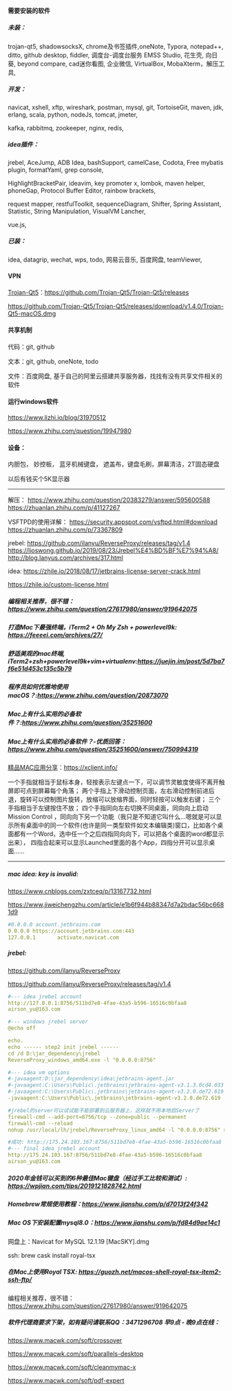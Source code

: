 #### 需要安装的软件

##### 未装：

trojan-qt5, shadowsocksX, chrome及书签插件,oneNote, Typora, notepad++, ditto, github desktop, fiddler, 调度台-调度台服务 EMSS Studio,  花生壳, 向日葵, beyond compare, cad迷你看图, 企业微信, VirtualBox, MobaXterm，解压工具, 

##### 开发：

navicat, xshell, xftp, wireshark, postman, mysql, git, TortoiseGit, maven, jdk, erlang, scala, python, nodeJs, tomcat, jmeter, 

kafka, rabbitmq, zookeeper, nginx, redis,



##### idea插件：

jrebel, AceJump, ADB Idea, bashSupport, camelCase, Codota, Free mybatis plugin, formatYaml, grep console,

HighlightBracketPair, ideavim, key promoter x, lombok, maven helper, phoneGap, Protocol Buffer Editor, rainbow brackets,

request mapper, restfulToolkit, sequenceDiagram, Shifter, Spring Assistant, Statistic, String Manipulation, VisualVM Lancher,

vue.js, 



##### 已装：

idea, datagrip, wechat, wps, todo, 网易云音乐, 百度网盘, teamViewer, 



#### VPN

[Trojan-Qt5](https://github.com/Trojan-Qt5/Trojan-Qt5)：https://github.com/Trojan-Qt5/Trojan-Qt5/releases

https://github.com/Trojan-Qt5/Trojan-Qt5/releases/download/v1.4.0/Trojan-Qt5-macOS.dmg



#### 共享机制

代码：git, github

文本：git, github, oneNote, todo

文件：百度网盘, 基于自己的阿里云搭建共享服务器，找找有没有共享文件相关的软件



#### 运行windows软件

https://www.lizhi.io/blog/31970512

https://www.zhihu.com/question/19947980



#### 设备：

内胆包， 妙控板， 蓝牙机械键盘， 遮盖布，键盘毛刷，屏幕清洁，2T固态硬盘

以后有钱买个5K显示器



-----------------------------------------------------------------------------------------------------------

解压：
https://www.zhihu.com/question/20383279/answer/595600588
https://zhuanlan.zhihu.com/p/41127267



VSFTPD的使用详解：
https://security.appspot.com/vsftpd.html#download
https://zhuanlan.zhihu.com/p/73367809

jrebel:
https://github.com/ilanyu/ReverseProxy/releases/tag/v1.4
https://lioswong.github.io/2019/08/23/Jrebel%E4%BD%BF%E7%94%A8/
http://blog.lanyus.com/archives/317.html

idea:
https://zhile.io/2018/08/17/jetbrains-license-server-crack.html

https://zhile.io/custom-license.html



##### 编程相关推荐，很不错：https://www.zhihu.com/question/27617980/answer/919642075

##### 打造Mac下最强终端，iTerm2 + Oh My Zsh + powerlevel9k: https://feeeei.com/archives/27/

##### 舒适美观的mac终端, iTerm2+zsh+powerlevel9k+vim+virtualenv:https://juejin.im/post/5d7ba7f6e51d453c135c5b79

##### 程序员如何优雅地使用 macOS？:https://www.zhihu.com/question/20873070

##### Mac上有什么实用的必备软件？:https://www.zhihu.com/question/35251600

##### Mac上有什么实用的必备软件？-优质回答：https://www.zhihu.com/question/35251600/answer/750994319

[精品MAC应用分享](https://xclient.info/)：https://xclient.info/



一个手指就相当于鼠标本身，轻按表示左键点一下，可以调节灵敏度使得不离开触屏即可点到屏幕每个角落；
两个手指上下滑动控制页面，左右滑动控制前进后退，旋转可以控制图片旋转，放缩可以放缩界面，同时轻按可以触发右键；
三个手指相当于左键按住不放；
四个手指同向左右切换不同桌面，同向向上启动Mission Control ，同向向下另一个功能（我只是不知道它叫什么...嗯就是可以显示所有桌面中的同一个软件(也许是同一类型软件如文本编辑类)窗口，比如各个桌面都有一个Word，选中任一个之后四指同向向下，可以把各个桌面的word都显示出来），
四指合起来可以显示Launched里面的各个App，四指分开可以显示桌面......

-----------------------------------------------------------------------------------------------------------

##### mac idea: key is invalid:

https://www.cnblogs.com/zxtceq/p/13167732.html

https://www.jiweichengzhu.com/article/e1b6f944b88347d7a2bdac56bc6681d9

```yaml
#0.0.0.0 account.jetbrains.com
0.0.0.0 https://account.jetbrains.com:443
127.0.0.1       activate.navicat.com
```

##### jrebel:

https://github.com/ilanyu/ReverseProxy

https://github.com/ilanyu/ReverseProxy/releases/tag/v1.4

```yaml
#--- idea jrebel account
http://127.0.0.1:8756/511bd7e8-4fae-43a5-b596-16516c0bfaa8
airson_yu@163.com

#--- windows jrebel server
@echo off

echo.
echo ------ step2 init jrebel ------
cd /d D:\jar_dependency\jrebel
ReverseProxy_windows_amd64.exe -l "0.0.0.0:8756"

#--- idea vm options
#-javaagent:D:\jar_dependency\idea\jetbrains-agent.jar
#-javaagent:C:\Users\Public\.jetbrains\jetbrains-agent-v3.1.3.0cd4.033
#-javaagent:C:\Users\Public\.jetbrains\jetbrains-agent-v3.2.0.de72.619
-javaagent:C:\Users\Public\.jetbrains\jetbrains-agent-v3.2.0.de72.619

#jrebel的server可以试试能不能部署到云服务器上，这样就不用本地启Server了
firewall-cmd --add-port=8756/tcp --zone=public --permanent
firewall-cmd --reload
nohup /usr/local/lh/jrebel/ReverseProxy_linux_amd64 -l "0.0.0.0:8756" > /home/nohup_jrebel.log 2>&1 &

#成功: http://175.24.103.167:8756/511bd7e8-4fae-43a5-b596-16516c0bfaa8
#--- final idea jrebel account
http://175.24.103.167:8756/511bd7e8-4fae-43a5-b596-16516c0bfaa8
airson_yu@163.com
```



##### 2020年金钱可以买到的6种最佳Mac键盘（经过手工比较和测试）: https://wpjian.com/tips/2019121828742.html

##### Homebrew常规使用教程：https://www.jianshu.com/p/d7013f24f342

##### Mac OS下安装配置mysql8.0：https://www.jianshu.com/p/fd84d9ae14c1

网盘上：Navicat for MySQL 12.1.19 [MacSKY].dmg

ssh: brew cask install royal-tsx

##### 在Mac上使用Royal TSX: https://guozh.net/macos-shell-royal-tsx-item2-ssh-ftp/

编程相关推荐，很不错：https://www.zhihu.com/question/27617980/answer/919642075

##### 软件代理商要求下架，如有疑问请联系QQ：3471296708 早9点 - 晚9点在线：

https://www.macwk.com/soft/crossover

https://www.macwk.com/soft/parallels-desktop

https://www.macwk.com/soft/cleanmymac-x

https://www.macwk.com/soft/pdf-expert

